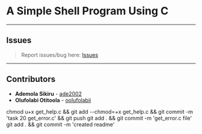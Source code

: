 # A Simple Shell Program Using C

---

## Issues

> Report issues/bug here: [Issues](https://github.com/oolufolabii/simple_shell/issues)

---

## Contributors

+ **Ademola Sikiru** - [ade2002](https://github.com/Ade2002/)
+ **Olufolabi Otitoola** - [oolufolabii](github.com/oolufolabii/)


chmod u+x get_help.c && git add --chmod=+x get_help.c && git commit -m 'task 20 get_error.c' && git push
git add .  && git commit -m 'get_error.c file'
git add . && git commit -m 'created readme'
